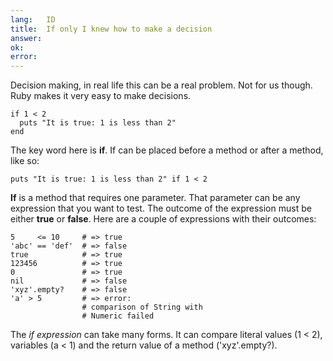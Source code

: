 ```yaml
---
lang:   ID
title:  If only I knew how to make a decision
answer: 
ok:     
error:  
---
```


Decision making, in real life this can be a real problem. Not for us though.
Ruby makes it very easy to make decisions.

    if 1 < 2
      puts "It is true: 1 is less than 2"
    end

The key word here is __if__. If can be placed before a method or after a method, like so:

    puts "It is true: 1 is less than 2" if 1 < 2

__If__ is a method that requires one parameter. That parameter can be any expression that you
want to test. The outcome of the expression must be either __true__ or __false__.
Here are a couple of expressions with their outcomes:

    5     <= 10     # => true
    'abc' == 'def'  # => false
    true            # => true
    123456          # => true
    0               # => true
    nil             # => false
    'xyz'.empty?    # => false
    'a' > 5         # => error:
                    # comparison of String with
                    # Numeric failed

The _if expression_ can take many forms. It can compare literal values (1 < 2),
variables (a < 1) and the return value of a method ('xyz'.empty?).
